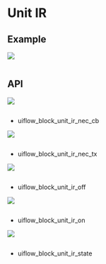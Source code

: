 # Unit IR


## Example

<img class="blockly_svg" src="example.svg">

```python

```

## API

<img class="blockly_svg" src="https://m5stack.oss-cn-shenzhen.aliyuncs.com/resource/docs/static/assets/img/uiflow/blockly/unit/ir/uiflow_block_unit_ir_nec_cb.svg">

```python

```

- uiflow_block_unit_ir_nec_cb

<img class="blockly_svg" src="https://m5stack.oss-cn-shenzhen.aliyuncs.com/resource/docs/static/assets/img/uiflow/blockly/unit/ir/uiflow_block_unit_ir_nec_tx.svg">

```python

```

- uiflow_block_unit_ir_nec_tx

<img class="blockly_svg" src="https://m5stack.oss-cn-shenzhen.aliyuncs.com/resource/docs/static/assets/img/uiflow/blockly/unit/ir/uiflow_block_unit_ir_off.svg">

```python

```

- uiflow_block_unit_ir_off

<img class="blockly_svg" src="https://m5stack.oss-cn-shenzhen.aliyuncs.com/resource/docs/static/assets/img/uiflow/blockly/unit/ir/uiflow_block_unit_ir_on.svg">

```python

```

- uiflow_block_unit_ir_on

<img class="blockly_svg" src="https://m5stack.oss-cn-shenzhen.aliyuncs.com/resource/docs/static/assets/img/uiflow/blockly/unit/ir/uiflow_block_unit_ir_state.svg">

```python

```

- uiflow_block_unit_ir_state

